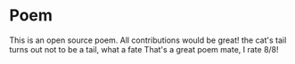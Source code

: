 # Poem
This is an open source poem. All contributions would be great!
the cat's tail turns out not to be a tail, what a fate
That's a great poem mate, I rate 8/8!